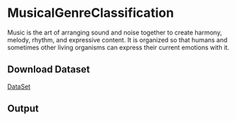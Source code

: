 # MusicalGenreClassification
Music is the art of arranging sound and noise together to create harmony, melody, rhythm, and expressive content. It is organized so that humans and sometimes other living organisms can express their current emotions with it.
## Download Dataset
[DataSet](https://drive.google.com/drive/folders/189jIlfQ-E94eHfKVksbAUSXKX68Ju1GI?usp=drive_link)
## Output
![]()

